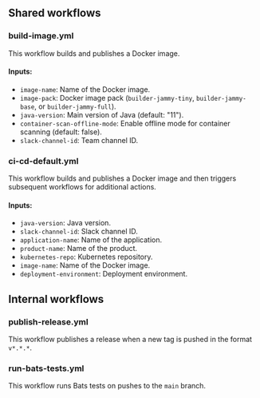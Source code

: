 ## Shared workflows

### build-image.yml

This workflow builds and publishes a Docker image.

#### Inputs:

- `image-name`: Name of the Docker image.
- `image-pack`: Docker image pack (`builder-jammy-tiny`, `builder-jammy-base`, or `builder-jammy-full`).
- `java-version`: Main version of Java (default: "11").
- `container-scan-offline-mode`: Enable offline mode for container scanning (default: false).
- `slack-channel-id`: Team channel ID.

### ci-cd-default.yml

This workflow builds and publishes a Docker image and then triggers subsequent workflows for additional actions.

#### Inputs:

- `java-version`: Java version.
- `slack-channel-id`: Slack channel ID.
- `application-name`: Name of the application.
- `product-name`: Name of the product.
- `kubernetes-repo`: Kubernetes repository.
- `image-name`: Name of the Docker image.
- `deployment-environment`: Deployment environment.

## Internal workflows

### publish-release.yml

This workflow publishes a release when a new tag is pushed in the format `v*.*.*`.

### run-bats-tests.yml

This workflow runs Bats tests on pushes to the `main` branch.
